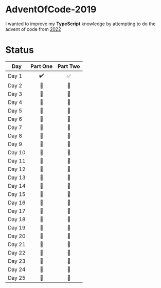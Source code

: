# AdventOfCode-2019

I wanted to improve my **TypeScript** knowledge by attempting to do the advent of code from [2022](https://adventofcode.com/2022) 


# Status

| Day  | Part One | Part Two | 
|---|:---:|:---:|
| Day 1| :heavy_check_mark: | :white_check_mark: |
| Day 2| :pencil: | :pencil: |
| Day 3| :pencil: | :pencil: |
| Day 4| :pencil: | :pencil: |
| Day 5| :pencil: | :pencil: |
| Day 6| :pencil: | :pencil: |
| Day 7| :pencil: | :pencil: |
| Day 8| :pencil: | :pencil: |
| Day 9| :pencil: | :pencil: |
| Day 10| :calendar: | :calendar: |
| Day 11| :calendar: | :calendar: |
| Day 12| :calendar: | :calendar: |
| Day 13| :calendar: | :calendar: |
| Day 14| :calendar: |  :calendar:|
| Day 15|  :calendar:|  :calendar:|
| Day 16|  :calendar:|  :calendar:|
| Day 17|  :calendar:| :calendar: |
| Day 18|  :calendar:| :calendar: |
| Day 19|  :calendar:|  :calendar:|
| Day 20|  :calendar:|  :calendar:|
| Day 21|:calendar: |:calendar: |
| Day 22|:calendar: |:calendar: |
| Day 23| :calendar:| :calendar:|
| Day 24| :calendar:| :calendar:|
| Day 25| :calendar:|:calendar: |
